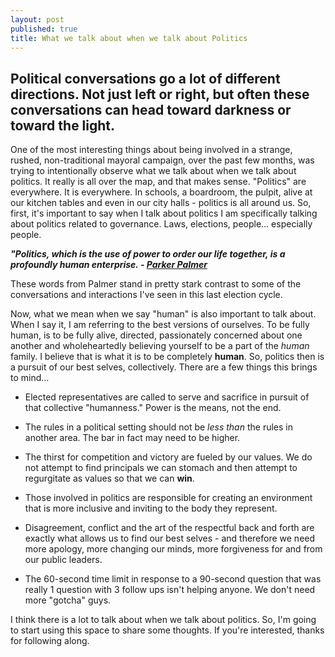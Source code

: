 ```yaml
---
layout: post
published: true
title: What we talk about when we talk about Politics
---
```



## Political conversations go a lot of different directions. Not just left or right, but often these conversations can head toward darkness or toward the light.

One of the most interesting things about being involved in a strange, rushed, non-traditional mayoral campaign, over the past few months, was trying to intentionally observe what we talk about when we talk about politics. It really is all over the map, and that makes sense. "Politics" are everywhere. It is everywhere. In schools, a boardroom, the pulpit, alive at our kitchen tables and even in our city halls - politics is all around us. So, first, it's important to say when I talk about politics I am specifically talking about politics related to governance. Laws, elections, people... especially people.

_**"Politics, which is the use of power to order our life together, is a profoundly human enterprise. - [Parker Palmer](http://www.couragerenewal.org/parker/)**_

These words from Palmer stand in pretty stark contrast to some of the conversations and interactions I've seen in this last election cycle. 

Now, what we mean when we say "human" is also important to talk about. When I say it, I am referring to the best versions of ourselves. To be fully human, is to be fully alive, directed, passionately concerned about one another and wholeheartedly believing yourself to be a part of the _human_ family. I believe that is what it is to be completely **human**. So, politics then is a pursuit of our best selves, collectively. There are a few things this brings to mind... 

- Elected representatives are called to serve and sacrifice in pursuit of that collective "humanness." Power is the means, not the end.

- The rules in a political setting should not be _less than_ the rules in another  area. The bar in fact may need to be higher. 

- The thirst for competition and victory are fueled by our values. We do not attempt to find principals we can stomach and then attempt to regurgitate as values so that we can **win**.

- Those involved in politics are responsible for creating an environment that is more inclusive and inviting to the body they represent. 

- Disagreement, conflict and the art of the respectful back and forth are exactly what allows us to find our best selves - and therefore we need more apology, more changing our minds, more forgiveness for and from our public leaders. 

- The 60-second time limit in response to a 90-second question that was really 1 question with 3 follow ups isn't helping anyone. We don't need more "gotcha" guys. 

I think there is a lot to talk about when we talk about politics. So, I'm going to start using this space to share some thoughts. If you're interested, thanks for following along.
